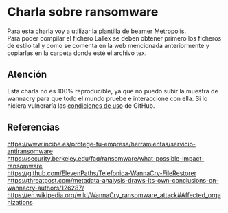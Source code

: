 # Charla sobre ransomware
Para esta charla voy a utilizar la plantilla de beamer [Metropolis](https://github.com/matze/mtheme).  
Para poder compilar el fichero LaTex se deben obtener primero los ficheros de estilo tal y como se comenta en la web mencionada anteriormente y copiarlas en la carpeta donde esté el archivo tex.

## Atención
Esta charla no es 100% reproducible, ya que no puedo subir la muestra de wannacry para que todo el mundo pruebe e interaccione con ella. Si lo hiciera vulneraría las [condiciones de uso](https://help.github.com/articles/github-terms-of-service/#c-acceptable-use) de GitHub.

## Referencias
https://www.incibe.es/protege-tu-empresa/herramientas/servicio-antiransomware  
https://security.berkeley.edu/faq/ransomware/what-possible-impact-ransomware  
https://github.com/ElevenPaths/Telefonica-WannaCry-FileRestorer  
https://threatpost.com/metadata-analysis-draws-its-own-conclusions-on-wannacry-authors/126287/  
https://en.wikipedia.org/wiki/WannaCry_ransomware_attack#Affected_organizations  
